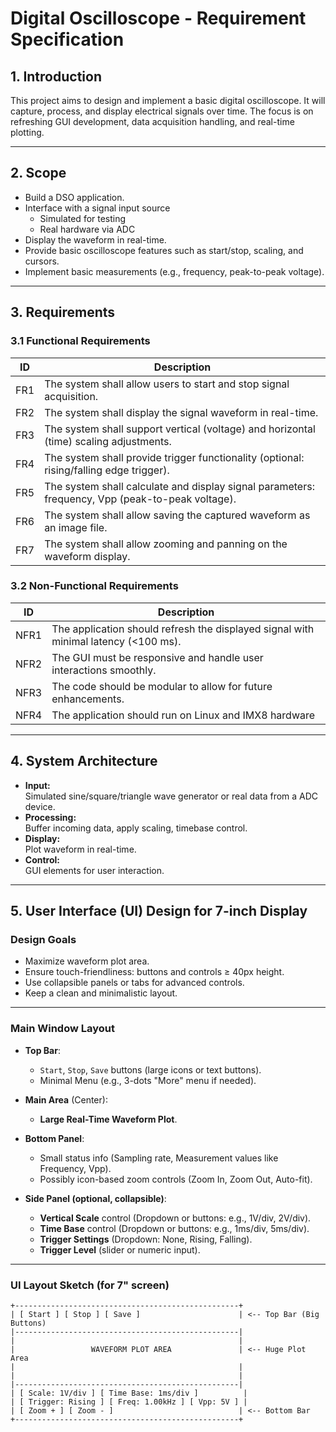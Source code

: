 # Digital Oscilloscope - Requirement Specification

## 1. Introduction
This project aims to design and implement a basic digital oscilloscope. It will capture, process, and display electrical signals over time. The focus is on refreshing GUI development, data acquisition handling, and real-time plotting.

---

## 2. Scope
- Build a DSO application. 
- Interface with a signal input source 
	+ Simulated for testing 
	+ Real hardware via ADC
- Display the waveform in real-time.
- Provide basic oscilloscope features such as start/stop, scaling, and cursors.
- Implement basic measurements (e.g., frequency, peak-to-peak voltage).

---

## 3. Requirements

### 3.1 Functional Requirements

| ID  | Description |
|-----|-------------|
| FR1 | The system shall allow users to start and stop signal acquisition. |
| FR2 | The system shall display the signal waveform in real-time. |
| FR3 | The system shall support vertical (voltage) and horizontal (time) scaling adjustments. |
| FR4 | The system shall provide trigger functionality (optional: rising/falling edge trigger). |
| FR5 | The system shall calculate and display signal parameters: frequency, Vpp (peak-to-peak voltage). |
| FR6 | The system shall allow saving the captured waveform as an image file. |
| FR7 | The system shall allow zooming and panning on the waveform display. |

### 3.2 Non-Functional Requirements

| ID  | Description |
|-----|-------------|
| NFR1 | The application should refresh the displayed signal with minimal latency (<100 ms). |
| NFR2 | The GUI must be responsive and handle user interactions smoothly. |
| NFR3 | The code should be modular to allow for future enhancements. |
| NFR4 | The application should run on Linux and IMX8 hardware |
---

## 4. System Architecture

- **Input:**  
  Simulated sine/square/triangle wave generator or real data from a ADC device.
- **Processing:**  
  Buffer incoming data, apply scaling, timebase control.
- **Display:**  
  Plot waveform in real-time.
- **Control:**  
  GUI elements for user interaction.

---

## 5. User Interface (UI) Design for 7-inch Display

### Design Goals
- Maximize waveform plot area.
- Ensure touch-friendliness: buttons and controls ≥ 40px height.
- Use collapsible panels or tabs for advanced controls.
- Keep a clean and minimalistic layout.

---

### Main Window Layout

- **Top Bar**:
  - `Start`, `Stop`, `Save` buttons (large icons or text buttons).
  - Minimal Menu (e.g., 3-dots "More" menu if needed).

- **Main Area** (Center):
  - **Large Real-Time Waveform Plot**.

- **Bottom Panel**:
  - Small status info (Sampling rate, Measurement values like Frequency, Vpp).
  - Possibly icon-based zoom controls (Zoom In, Zoom Out, Auto-fit).

- **Side Panel (optional, collapsible)**:
  - **Vertical Scale** control (Dropdown or buttons: e.g., 1V/div, 2V/div).
  - **Time Base** control (Dropdown or buttons: e.g., 1ms/div, 5ms/div).
  - **Trigger Settings** (Dropdown: None, Rising, Falling).
  - **Trigger Level** (slider or numeric input).

---

### UI Layout Sketch (for 7" screen)

```
+--------------------------------------------------+
| [ Start ] [ Stop ] [ Save ]                      | <-- Top Bar (Big Buttons)
|--------------------------------------------------|
|                                                  |
|                 WAVEFORM PLOT AREA               | <-- Huge Plot Area
|                                                  |
|                                                  |
|--------------------------------------------------|
| [ Scale: 1V/div ] [ Time Base: 1ms/div ]          |
| [ Trigger: Rising ] [ Freq: 1.00kHz ] [ Vpp: 5V ] |
| [ Zoom + ] [ Zoom - ]                            | <-- Bottom Bar
+--------------------------------------------------+

```